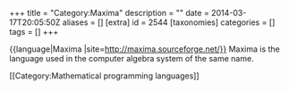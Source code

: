 +++
title = "Category:Maxima"
description = ""
date = 2014-03-17T20:05:50Z
aliases = []
[extra]
id = 2544
[taxonomies]
categories = []
tags = []
+++

{{language|Maxima
|site=http://maxima.sourceforge.net/}}
Maxima is the language used in the computer algebra system of the same name.

[[Category:Mathematical programming languages]]
